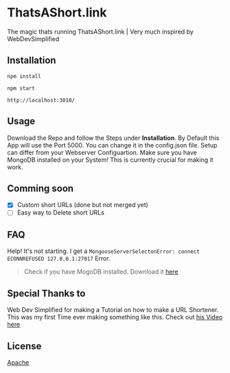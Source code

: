 # ThatsAShort.link
The magic thats running ThatsAShort.link | Very much inspired by WebDevSimplified

## Installation
```
npm install
```
```
npm start
```
```
http://localhost:3010/
```

## Usage 
Download the Repo and follow the Steps under **Installation**.
By Default this App will use the Port 5000. You can change it in the config.json file. Setup can differ from your Webserver Configuartion.
Make sure you have MongoDB installed on your System! This is currently crucial for making it work.

## Comming soon
- [x] Custom short URLs (done but not merged yet)
- [ ] Easy way to Delete short URLs

## FAQ

Help! It's not starting. I get a `MongooseServerSelectonError: connect ECONNREFUSED 127.0.0.1:27017` Error.
> Check if you have MogoDB installed. Download it [here](https://www.mongodb.com/download-center/community)


## Special Thanks to
Web Dev Simplified for making a Tutorial on how to make a URL Shortener. This was my first Time ever making something like this. Check out [his Video here](https://www.youtube.com/watch?v=SLpUKAGnm-g)

## License
[Apache](https://github.com/JNSAPH/ThatsAShort.link/blob/master/LICENSE)
